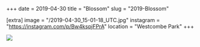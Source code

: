 +++
date = 2019-04-30
title = "Blossom"
slug = "2019-Blossom"

[extra]
image = "/2019-04-30_15-01-18_UTC.jpg"
instagram = "https://instagram.com/p/Bw4kspjFPrA"
location = "Westcombe Park"
+++

<img src="/2019-04-30_15-01-18_UTC.jpg" />
